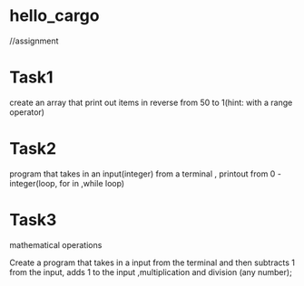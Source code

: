 # hello_cargo

//assignment 

# Task1
create an array that print out items in reverse from 50 to 1(hint: with a range operator) 

# Task2
program that takes in an input(integer) from a terminal , printout from 0 - integer(loop, for in ,while loop)

# Task3
mathematical operations

Create a program that takes in a input from the terminal and then subtracts 1 from the input, adds 1 to the input ,multiplication and division (any number);